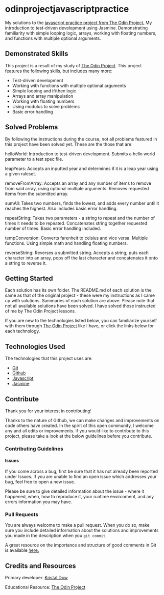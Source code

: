 # odinprojectjavascriptpractice
My solutions to the [javascript practice project from The Odin Project.](https://github.com/TheOdinProject/javascript-exercises) My introduction to test-driven development using Jasmine. Demonstrating familiarity with simple looping logic, arrays, working with floating numbers, and functions with multiple optional arguments.

## Demonstrated Skills
This project is a result of my study of [The Odin Project](https://theodinproject.com). This project features the following skills, but includes many more:

- Test-driven development
- Working with functions with multiple optional arguments
- Simple looping and if/then logic
- Arrays and array manipulation
- Working with floating numbers
- Using modulus to solve problems
- Basic error handling

## Solved Problems
By following the instructions during the course, not all problems featured in this project have been solved yet. These are the those that are:

helloWorld: Introduction to test-driven development. Submits a hello world parameter to a test spec file.

leapYears: Accepts an inputted year and determines if it is a leap year using a given ruleset.

removeFromArray: Accepts an array and any number of items to remove from said array, using optional multiple arguments. Removes requested items from the submitted array.

sumAll: Takes two numbers, finds the lowest, and adds every number until it reaches the highest. Also includes basic error handling.

repeatString: Takes two parameters - a string to repeat and the number of times it needs to be repeated. Concatenates string together requested number of times. Basic error handling included.

tempConversion: Converts farenheit to celsius and vice versa. Multiple functions. Using simple math and handling floating numbers.

reverseString: Reverses a submitted string. Accepts a string, puts each character into an array, pops off the last character and concatenates it onto a string to reverse it.

## Getting Started
Each solution has its own folder. The README.md of each solution is the same as that of the original project - these were my instructions as I came up with solutions. Summaries of each solution are above. Please note that not all available solutions have been solved. I have solved those instructed of me by The Odin Project lessons.

If you are new to the technologies listed below, you can familiarize yourself with them through [The Odin Project](https://theodinproject.com) like I have, or click the links below for each technology.

## Technologies Used
The technologies that this project uses are:
- [Git](https://www.atlassian.com/git/tutorials/what-is-git)
- [Github](https://www.github.com)
- [Javascript](https://www.javascript.com/)
- [Jasmine](https://jasmine.github.io/)

## Contribute
Thank you for your interest in contributing! 

Thanks to the nature of Github, we can make changes and improvements on code others have created. In the spirit of this open community, I welcome any and all edits or improvements. If you would like to contribute to this project, please take a look at the below guidelines before you contribute.

### Contributing Guidelines
#### Issues
If you come across a bug, first be sure that it has not already been reported under Issues. If you are unable to find an open issue which addresses your bug, feel free to open a new issue.

Please be sure to give detailed information about the issue - where it happened, when, how to reproduce it, your runtime environment, and any errors information you may have.
### Pull Requests
You are always welcome to make a pull request. When you do so, make sure you include detailed information about the solutions and improvements you made in the description when you `git commit`.

A great resource on the importance and structure of good comments in Git is available [here.](https://chris.beams.io/posts/git-commit/)


## Credits and Resources
Primary developer: [Kristal Dow](https://github.com/KristalMDow)

Educational Resource: [The Odin Project](https://theodinproject.com)

